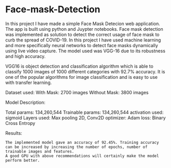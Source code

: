 # Face-mask-Detection

In this project I have made a simple Face Mask Detecion web application. The app is built using python and Juypter notebooks. Face mask detection was implemented as solution to detect the correct usage of face mask to curb the spread of COVID-19. In this project I have used machine learning and more specifically neural networks to detect face masks dynamically using live video capture. The model used was VGG-16 due to its robustness and high accuracy.

VGG16 is object detection and classification algorithm which is able to classify 1000 images of 1000 different categories with 92.7% accuracy. It is one of the popular algorithms for image classification and is easy to use with transfer learning.

Dataset used: 
  With Mask: 2700 images
  Without Mask: 3800 images
  
Model Description:
 
   Total params: 134,260,544
   Trainable params: 134,260,544
   activation used: sigmoid
   Layers used: Max pooling 2D, Conv2D
   optimizer: Adam
   loss: Binary Cross Entropy
  
  Results:
  
    The implemented model gave an accuracy of 92.45%. Training accuracy can be increased by increasing the number of epochs, number of trainable images and features.
    A good GPU with above recommendations will certainly make the model perform better.
    
    
